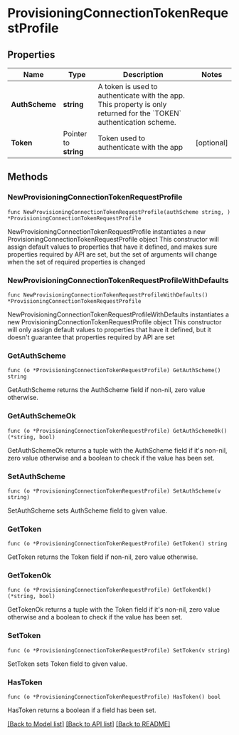 # ProvisioningConnectionTokenRequestProfile

## Properties

Name | Type | Description | Notes
------------ | ------------- | ------------- | -------------
**AuthScheme** | **string** | A token is used to authenticate with the app. This property is only returned for the &#x60;TOKEN&#x60; authentication scheme. | 
**Token** | Pointer to **string** | Token used to authenticate with the app | [optional] 

## Methods

### NewProvisioningConnectionTokenRequestProfile

`func NewProvisioningConnectionTokenRequestProfile(authScheme string, ) *ProvisioningConnectionTokenRequestProfile`

NewProvisioningConnectionTokenRequestProfile instantiates a new ProvisioningConnectionTokenRequestProfile object
This constructor will assign default values to properties that have it defined,
and makes sure properties required by API are set, but the set of arguments
will change when the set of required properties is changed

### NewProvisioningConnectionTokenRequestProfileWithDefaults

`func NewProvisioningConnectionTokenRequestProfileWithDefaults() *ProvisioningConnectionTokenRequestProfile`

NewProvisioningConnectionTokenRequestProfileWithDefaults instantiates a new ProvisioningConnectionTokenRequestProfile object
This constructor will only assign default values to properties that have it defined,
but it doesn't guarantee that properties required by API are set

### GetAuthScheme

`func (o *ProvisioningConnectionTokenRequestProfile) GetAuthScheme() string`

GetAuthScheme returns the AuthScheme field if non-nil, zero value otherwise.

### GetAuthSchemeOk

`func (o *ProvisioningConnectionTokenRequestProfile) GetAuthSchemeOk() (*string, bool)`

GetAuthSchemeOk returns a tuple with the AuthScheme field if it's non-nil, zero value otherwise
and a boolean to check if the value has been set.

### SetAuthScheme

`func (o *ProvisioningConnectionTokenRequestProfile) SetAuthScheme(v string)`

SetAuthScheme sets AuthScheme field to given value.


### GetToken

`func (o *ProvisioningConnectionTokenRequestProfile) GetToken() string`

GetToken returns the Token field if non-nil, zero value otherwise.

### GetTokenOk

`func (o *ProvisioningConnectionTokenRequestProfile) GetTokenOk() (*string, bool)`

GetTokenOk returns a tuple with the Token field if it's non-nil, zero value otherwise
and a boolean to check if the value has been set.

### SetToken

`func (o *ProvisioningConnectionTokenRequestProfile) SetToken(v string)`

SetToken sets Token field to given value.

### HasToken

`func (o *ProvisioningConnectionTokenRequestProfile) HasToken() bool`

HasToken returns a boolean if a field has been set.


[[Back to Model list]](../README.md#documentation-for-models) [[Back to API list]](../README.md#documentation-for-api-endpoints) [[Back to README]](../README.md)


